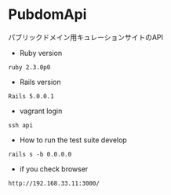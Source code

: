 # PubdomApi

パブリックドメイン用キュレーションサイトのAPI

* Ruby version

```
ruby 2.3.0p0
```

* Rails version

```
Rails 5.0.0.1
```

* vagrant login

```
ssh api
```

* How to run the test suite develop

```
rails s -b 0.0.0.0
```

* if you check browser

```
http://192.168.33.11:3000/
```


